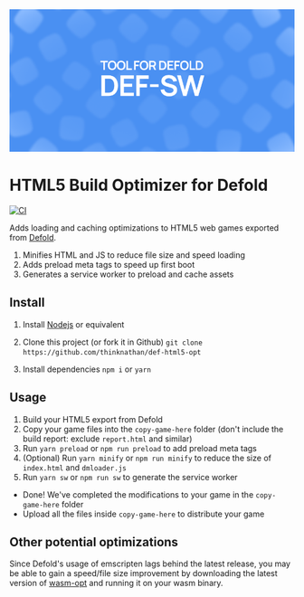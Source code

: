 <img src="_docs/def-sw.png" alt="Tool for Defold: Def HTML5 Opt">

# HTML5 Build Optimizer for Defold

[![CI](https://github.com/thinknathan/def-html5-opt/actions/workflows/ci.yml/badge.svg)](https://github.com/thinknathan/def-html5-opt/actions/workflows/ci.yml)

Adds loading and caching optimizations to HTML5 web games exported from [Defold](https://defold.com/).

1. Minifies HTML and JS to reduce file size and speed loading
2. Adds preload meta tags to speed up first boot
3. Generates a service worker to preload and cache assets

## Install

1. Install [Nodejs](https://nodejs.org/en) or equivalent

2. Clone this project (or fork it in Github)
   `git clone https://github.com/thinknathan/def-html5-opt`

3. Install dependencies
   `npm i`
   or
   `yarn`

## Usage

1. Build your HTML5 export from Defold
2. Copy your game files into the `copy-game-here` folder (don't include the build report: exclude `report.html` and similar)
3. Run `yarn preload` or `npm run preload` to add preload meta tags
4. (Optional) Run `yarn minify` or `npm run minify` to reduce the size of `index.html` and `dmloader.js`
5. Run `yarn sw` or `npm run sw` to generate the service worker

- Done! We've completed the modifications to your game in the `copy-game-here` folder
- Upload all the files inside `copy-game-here` to distribute your game

## Other potential optimizations

Since Defold's usage of emscripten lags behind the latest release, you may be able to gain a speed/file size improvement by downloading the latest version of [wasm-opt](https://github.com/WebAssembly/binaryen) and running it on your wasm binary.
